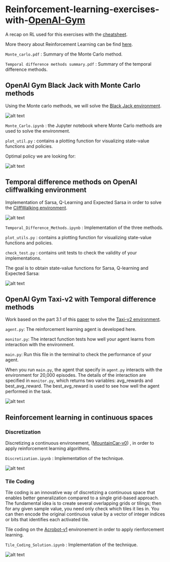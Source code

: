 # Reinforcement-learning-exercises-with-[OpenAI-Gym](https://gym.openai.com/docs/#spaces)

A recap on RL used for this exercises with the [cheatsheet](cheatsheet.pdf). 

More theory about Reinforcement Learning can be find [here](https://mitpress.mit.edu/books/reinforcement-learning-second-edition).

 `Monte_carlo.pdf` : Summary of the Monte Carlo method.
 
 `Temporal difference methods summary.pdf` : Summary of the temporal difference methods.

## OpenAI Gym Black Jack with Monte Carlo methods

Using the Monte carlo methods, we will solve the [Black Jack environment](https://github.com/openai/gym/blob/master/gym/envs/toy_text/blackjack.py).

![alt text](Images/Bj.jpg)

`Monte_Carlo.ipynb` : the Jupyter notebook where Monte Carlo methods are used to solve the environment.

`plot_util.py` : contains a plotting function for visualizing state-value functions and policies.

Optimal policy we are looking for:

![alt text](Images/optimal_policy.png)


## Temporal difference methods on OpenAI cliffwalking environment 

Implementation of Sarsa, Q-Learning and Expected Sarsa in order to solve the [CliffWalking environment](https://github.com/openai/gym/blob/master/gym/envs/toy_text/cliffwalking.py).

![alt text](Images/Cliff_walking_task.png)

`Temporal_Difference_Methods.ipynb` : Implementation of the three methods.

`plot_utils.py` : contains a plotting function for visualizing state-value functions and policies.

`check_test.py` : contains unit tests to check the validity of your implementations.

The goal is to obtain state-value functions for Sarsa, Q-learning and Expected Sarsa:

![alt text](Images/CliffWalking.JPG)



## OpenAI Gym Taxi-v2 with Temporal difference methods

Work based on the part 3.1 of this [paper](https://arxiv.org/pdf/cs/9905014.pdf) to solve the [Taxi-v2 environment](https://github.com/openai/gym/blob/master/gym/envs/toy_text/taxi.py).

`agent.py`: The reinforcement learning agent is developed here.

`monitor.py`: The interact function tests how well your agent learns from interaction with the environment.

`main.py`: Run this file in the terminal to check the performance of your agent.

When you run `main.py`, the agent that specify in `agent.py` interacts with the environment for 20,000 episodes. The details of the interaction are specified in `monitor.py`, which returns two variables: avg_rewards and best_avg_reward. The best_avg_reward is used to see how well the agent performed in the task.

![alt text](Images/taxi-v2.png)

## Reinforcement learning in continuous spaces

### Discretization

Discretizing a continuous environement, ([MountainCar-v0](https://gym.openai.com/envs/MountainCar-v0/)) , in order to apply reinforcement learning algorithms.

`Discretization.ipynb` : Implementation of the technique.

![alt text](Images/MountainCar.PNG)

### Tile Coding

Tile coding is an innovative way of discretizing a continuous space that enables better generalization compared to a single grid-based approach. The fundamental idea is to create several overlapping grids or tilings; then for any given sample value, you need only check which tiles it lies in. You can then encode the original continuous value by a vector of integer indices or bits that identifies each activated tile.

Tile coding on the [Acrobot-v1](https://gym.openai.com/envs/Acrobot-v1/) environement in order to apply rienforcement learning.

`Tile_Coding_Solution.ipynb` : Implementation of the technique.

![alt text](Images/Acrobot-v1.JPG)
